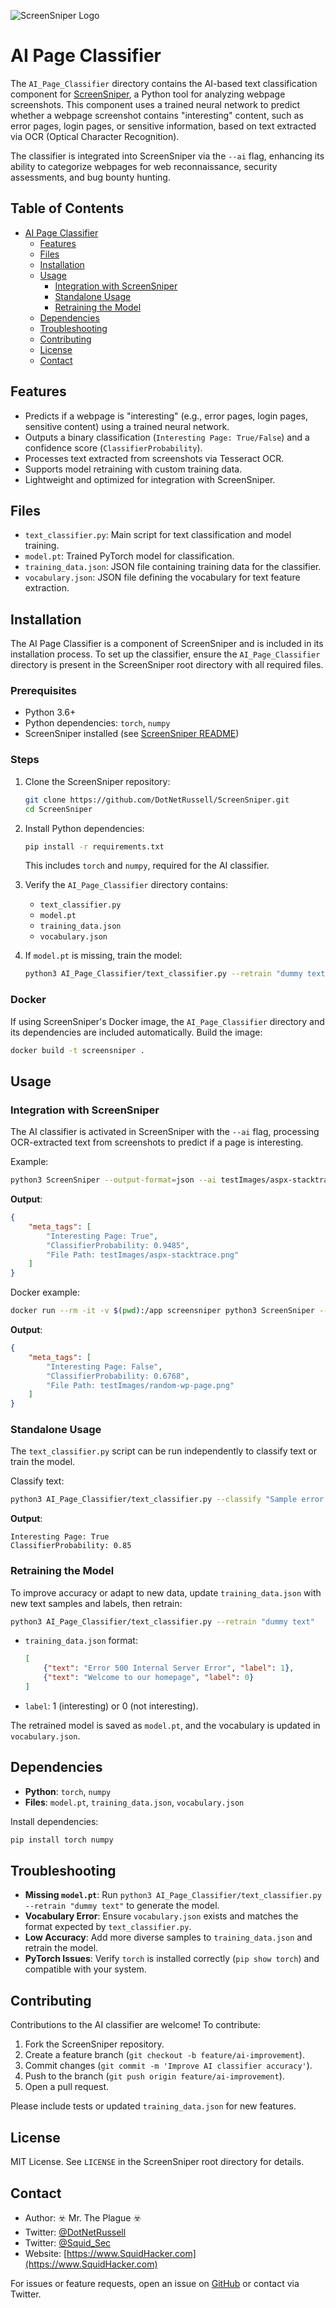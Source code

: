![ScreenSniper Logo](https://i.imgur.com/yfJZLWm.png)  

# AI Page Classifier

The `AI_Page_Classifier` directory contains the AI-based text classification component for [ScreenSniper](https://github.com/DotNetRussell/ScreenSniper), a Python tool for analyzing webpage screenshots. This component uses a trained neural network to predict whether a webpage screenshot contains "interesting" content, such as error pages, login pages, or sensitive information, based on text extracted via OCR (Optical Character Recognition).

The classifier is integrated into ScreenSniper via the `--ai` flag, enhancing its ability to categorize webpages for web reconnaissance, security assessments, and bug bounty hunting.

## Table of Contents
- [AI Page Classifier](#ai-page-classifier)
  - [Features](#features)
  - [Files](#files)
  - [Installation](#installation)
  - [Usage](#usage)
    - [Integration with ScreenSniper](#integration-with-screensniper)
    - [Standalone Usage](#standalone-usage)
    - [Retraining the Model](#retraining-the-model)
  - [Dependencies](#dependencies)
  - [Troubleshooting](#troubleshooting)
  - [Contributing](#contributing)
  - [License](#license)
  - [Contact](#contact)

## Features
- Predicts if a webpage is "interesting" (e.g., error pages, login pages, sensitive content) using a trained neural network.
- Outputs a binary classification (`Interesting Page: True/False`) and a confidence score (`ClassifierProbability`).
- Processes text extracted from screenshots via Tesseract OCR.
- Supports model retraining with custom training data.
- Lightweight and optimized for integration with ScreenSniper.

## Files
- `text_classifier.py`: Main script for text classification and model training.
- `model.pt`: Trained PyTorch model for classification.
- `training_data.json`: JSON file containing training data for the classifier.
- `vocabulary.json`: JSON file defining the vocabulary for text feature extraction.

## Installation
The AI Page Classifier is a component of ScreenSniper and is included in its installation process. To set up the classifier, ensure the `AI_Page_Classifier` directory is present in the ScreenSniper root directory with all required files.

### Prerequisites
- Python 3.6+
- Python dependencies: `torch`, `numpy`
- ScreenSniper installed (see [ScreenSniper README](https://github.com/DotNetRussell/ScreenSniper/blob/main/README.md))

### Steps
1. Clone the ScreenSniper repository:
   ```bash
   git clone https://github.com/DotNetRussell/ScreenSniper.git
   cd ScreenSniper
   ```

2. Install Python dependencies:
   ```bash
   pip install -r requirements.txt
   ```
   This includes `torch` and `numpy`, required for the AI classifier.

3. Verify the `AI_Page_Classifier` directory contains:
   - `text_classifier.py`
   - `model.pt`
   - `training_data.json`
   - `vocabulary.json`

4. If `model.pt` is missing, train the model:
   ```bash
   python3 AI_Page_Classifier/text_classifier.py --retrain "dummy text"
   ```

### Docker
If using ScreenSniper's Docker image, the `AI_Page_Classifier` directory and its dependencies are included automatically. Build the image:
```bash
docker build -t screensniper .
```

## Usage

### Integration with ScreenSniper
The AI classifier is activated in ScreenSniper with the `--ai` flag, processing OCR-extracted text from screenshots to predict if a page is interesting.

Example:
```bash
python3 ScreenSniper --output-format=json --ai testImages/aspx-stacktrace.png
```
**Output**:
```json
{
    "meta_tags": [
        "Interesting Page: True",
        "ClassifierProbability: 0.9485",
        "File Path: testImages/aspx-stacktrace.png"
    ]
}
```

Docker example:
```bash
docker run --rm -it -v $(pwd):/app screensniper python3 ScreenSniper --output-format=json --ai testImages/random-wp-page.png
```
**Output**:
```json
{
    "meta_tags": [
        "Interesting Page: False",
        "ClassifierProbability: 0.6768",
        "File Path: testImages/random-wp-page.png"
    ]
}
```

### Standalone Usage
The `text_classifier.py` script can be run independently to classify text or train the model.

Classify text:
```bash
python3 AI_Page_Classifier/text_classifier.py --classify "Sample error page text"
```
**Output**:
```plaintext
Interesting Page: True
ClassifierProbability: 0.85
```

### Retraining the Model
To improve accuracy or adapt to new data, update `training_data.json` with new text samples and labels, then retrain:
```bash
python3 AI_Page_Classifier/text_classifier.py --retrain "dummy text"
```
- `training_data.json` format:
  ```json
  [
      {"text": "Error 500 Internal Server Error", "label": 1},
      {"text": "Welcome to our homepage", "label": 0}
  ]
  ```
- `label`: 1 (interesting) or 0 (not interesting).

The retrained model is saved as `model.pt`, and the vocabulary is updated in `vocabulary.json`.

## Dependencies
- **Python**: `torch`, `numpy`
- **Files**: `model.pt`, `training_data.json`, `vocabulary.json`

Install dependencies:
```bash
pip install torch numpy
```

## Troubleshooting
- **Missing `model.pt`**: Run `python3 AI_Page_Classifier/text_classifier.py --retrain "dummy text"` to generate the model.
- **Vocabulary Error**: Ensure `vocabulary.json` exists and matches the format expected by `text_classifier.py`.
- **Low Accuracy**: Add more diverse samples to `training_data.json` and retrain the model.
- **PyTorch Issues**: Verify `torch` is installed correctly (`pip show torch`) and compatible with your system.

## Contributing
Contributions to the AI classifier are welcome! To contribute:
1. Fork the ScreenSniper repository.
2. Create a feature branch (`git checkout -b feature/ai-improvement`).
3. Commit changes (`git commit -m 'Improve AI classifier accuracy'`).
4. Push to the branch (`git push origin feature/ai-improvement`).
5. Open a pull request.

Please include tests or updated `training_data.json` for new features.

## License
MIT License. See `LICENSE` in the ScreenSniper root directory for details.


## Contact
- Author: ☣️ Mr. The Plague ☣️
- Twitter: [@DotNetRussell](https://twitter.com/DotNetRussell)
- Twitter: [@Squid_Sec](https://twitter.com/Squid_Sec)
- Website: [https://www.SquidHacker.com](https://www.SquidHacker.com)

For issues or feature requests, open an issue on [GitHub](https://github.com/DotNetRussell/ScreenSniper) or contact via Twitter.